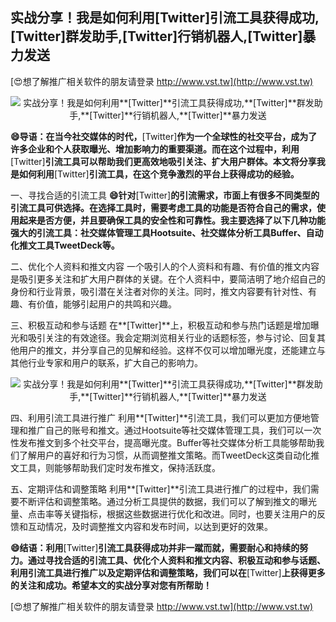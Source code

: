 ## **实战分享！我是如何利用**[Twitter]**引流工具获得成功,**[Twitter]**群发助手,**[Twitter]**行销机器人,**[Twitter]**暴力发送**

[😍想了解推广相关软件的朋友请登录 http://www.vst.tw](http://www.vst.tw)

 <center><img src="https://vst.tw/MP4/tuiguang/png/0.png" alt="实战分享！我是如何利用**[Twitter]**引流工具获得成功,**[Twitter]**群发助手,**[Twitter]**行销机器人,**[Twitter]**暴力发送"></center>

**😄导语：在当今社交媒体的时代，**[Twitter]**作为一个全球性的社交平台，成为了许多企业和个人获取曝光、增加影响力的重要渠道。而在这个过程中，利用**[Twitter]**引流工具可以帮助我们更高效地吸引关注、扩大用户群体。本文将分享我是如何利用**[Twitter]**引流工具，在这个竞争激烈的平台上获得成功的经验。**

一、寻找合适的引流工具
**😄针对**[Twitter]**的引流需求，市面上有很多不同类型的引流工具可供选择。在选择工具时，需要考虑工具的功能是否符合自己的需求，使用起来是否方便，并且要确保工具的安全性和可靠性。我主要选择了以下几种功能强大的引流工具：社交媒体管理工具Hootsuite、社交媒体分析工具Buffer、自动化推文工具TweetDeck等。**

二、优化个人资料和推文内容
一个吸引人的个人资料和有趣、有价值的推文内容是吸引更多关注和扩大用户群体的关键。在个人资料中，要简洁明了地介绍自己的身份和行业背景，吸引潜在关注者对你的关注。同时，推文内容要有针对性、有趣、有价值，能够引起用户的共鸣和兴趣。

三、积极互动和参与话题
在**[Twitter]**上，积极互动和参与热门话题是增加曝光和吸引关注的有效途径。我会定期浏览相关行业的话题标签，参与讨论、回复其他用户的推文，并分享自己的见解和经验。这样不仅可以增加曝光度，还能建立与其他行业专家和用户的联系，扩大自己的影响力。

 <center><img src="https://vst.tw/MP4/tuiguang/png/3.png" alt="实战分享！我是如何利用**[Twitter]**引流工具获得成功,**[Twitter]**群发助手,**[Twitter]**行销机器人,**[Twitter]**暴力发送"></center>

四、利用引流工具进行推广
利用**[Twitter]**引流工具，我们可以更加方便地管理和推广自己的账号和推文。通过Hootsuite等社交媒体管理工具，我们可以一次性发布推文到多个社交平台，提高曝光度。Buffer等社交媒体分析工具能够帮助我们了解用户的喜好和行为习惯，从而调整推文策略。而TweetDeck这类自动化推文工具，则能够帮助我们定时发布推文，保持活跃度。

五、定期评估和调整策略
利用**[Twitter]**引流工具进行推广的过程中，我们需要不断评估和调整策略。通过分析工具提供的数据，我们可以了解到推文的曝光量、点击率等关键指标，根据这些数据进行优化和改进。同时，也要关注用户的反馈和互动情况，及时调整推文内容和发布时间，以达到更好的效果。

**😄结语：利用**[Twitter]**引流工具获得成功并非一蹴而就，需要耐心和持续的努力。通过寻找合适的引流工具、优化个人资料和推文内容、积极互动和参与话题、利用引流工具进行推广以及定期评估和调整策略，我们可以在**[Twitter]**上获得更多的关注和成功。希望本文的实战分享对您有所帮助！**

[😍想了解推广相关软件的朋友请登录 http://www.vst.tw](http://www.vst.tw)



